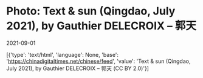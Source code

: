 # Photo: Text & sun (Qingdao, July 2021), by Gauthier DELECROIX – 郭天

2021-09-01

[{'type': 'text/html', 'language': None, 'base': 'https://chinadigitaltimes.net/chinese/feed', 'value': 'Text &amp; sun (Qingdao, July 2021), by Gauthier DELECROIX &#8211; 郭天 (CC BY 2.0)'}]